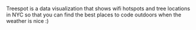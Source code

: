 Treespot is a data visualization that shows wifi hotspots and tree locations in NYC so that you can find the best places to code outdoors when the weather is nice :)
